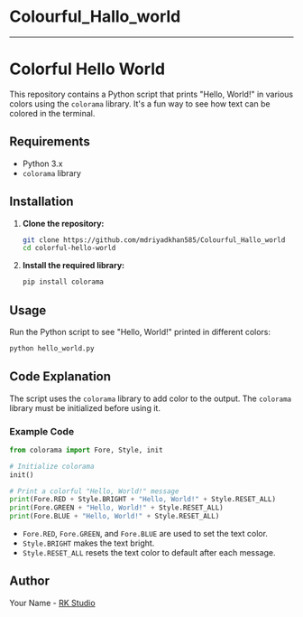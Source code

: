# Colourful_Hallo_world
---

# Colorful Hello World

This repository contains a Python script that prints "Hello, World!" in various colors using the `colorama` library. It's a fun way to see how text can be colored in the terminal.

## Requirements

- Python 3.x
- `colorama` library

## Installation

1. **Clone the repository:**

   ```bash
   git clone https://github.com/mdriyadkhan585/Colourful_Hallo_world
   cd colorful-hello-world
   ```

2. **Install the required library:**

   ```bash
   pip install colorama
   ```

## Usage

Run the Python script to see "Hello, World!" printed in different colors:

```bash
python hello_world.py
```

## Code Explanation

The script uses the `colorama` library to add color to the output. The `colorama` library must be initialized before using it.

### Example Code

```python
from colorama import Fore, Style, init

# Initialize colorama
init()

# Print a colorful "Hello, World!" message
print(Fore.RED + Style.BRIGHT + "Hello, World!" + Style.RESET_ALL)
print(Fore.GREEN + "Hello, World!" + Style.RESET_ALL)
print(Fore.BLUE + "Hello, World!" + Style.RESET_ALL)
```

- `Fore.RED`, `Fore.GREEN`, and `Fore.BLUE` are used to set the text color.
- `Style.BRIGHT` makes the text bright.
- `Style.RESET_ALL` resets the text color to default after each message.


## Author

Your Name - [RK Studio](https://github.com/mdriyadkhan585)
